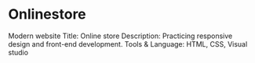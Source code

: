 # Onlinestore
Modern website  Title: Online store  Description: Practicing responsive design and front-end  development.  Tools &amp; Language: HTML, CSS, Visual studio 
